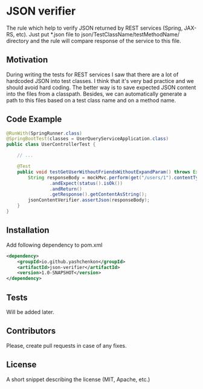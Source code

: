 # JSON verifier

The rule which help to verify JSON returned by REST services (Spring, JAX-RS, etc).
Just put *.json file to json/TestClassName/testMethodName/ directory and the rule will compare response
of the service to this file.

## Motivation

During writing the tests for REST services I saw that there are a lot of hardcoded JSON into test classes. 
I think that it's very bad practice and we should avoid hard coding. The better way is to save expected JSON content 
into the files from a classpath. Besides, we can automatically generate a path to this files based on a test 
class name and on a method name.

## Code Example

```java
@RunWith(SpringRunner.class)
@SpringBootTest(classes = UserQueryServiceApplication.class)
public class UserControllerTest {

    // ...

    @Test
    public void testGetUserWithoutFriendsWithoutExpandParam() throws Exception {
        String responseBody = mockMvc.perform(get("/users/1").contentType(MediaType.APPLICATION_JSON))
                .andExpect(status().isOk())
                .andReturn()
                .getResponse().getContentAsString();
        jsonContentVerifier.assertJson(responseBody);
    }
}
```

## Installation

Add following dependency to pom.xml
```xml
<dependency>
    <groupId>io.github.yashchenkon</groupId>
    <artifactId>json-verifier</artifactId>
    <version>1.0-SNAPSHOT</version>
</dependency>
```
## Tests

Will be added later.

## Contributors

Please, create pull requests in case of any fixes.

## License

A short snippet describing the license (MIT, Apache, etc.)